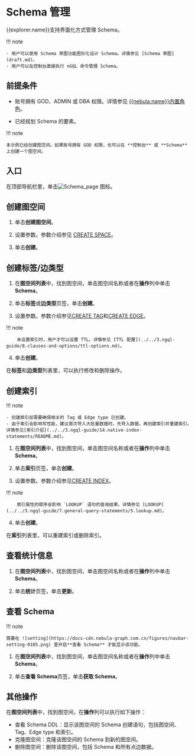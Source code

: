 # Schema 管理

{{explorer.name}}支持界面化方式管理 Schema。

!!! note

    - 用户可以使用 Schema 草图功能图形化设计 Schema。详情参见 [Schema 草图](draft.md)。
    - 用户可以在控制台直接执行 nGQL 命令管理 Schema。

## 前提条件

- 账号拥有 GOD、ADMIN 或 DBA 权限。详情参见 [{{nebula.name}}内置角色](../../7.data-security/1.authentication/3.role-list.md)。

- 已经规划 Schema 的要素。

!!! note

    本示例已经创建图空间。如果账号拥有 GOD 权限，也可以在 **控制台** 或 **Schema** 上创建一个图空间。

## 入口

在顶部导航栏里，单击![Schema_page](https://docs-cdn.nebula-graph.com.cn/figures/studio-nav-schema.png) 图标。

## 创建图空间

1. 单击**创建图空间**。

2. 设置参数。参数介绍参见 [CREATE SPACE](../../3.ngql-guide/9.space-statements/1.create-space.md)。

3. 单击**创建**。

## 创建标签/边类型

1. 在**图空间列表**中，找到图空间，单击图空间名称或者在**操作**列中单击**Schema**。

2. 单击**标签**或**边类型**页签，单击**创建**。

3. 设置参数。参数介绍参见[CREATE TAG](../../3.ngql-guide/10.tag-statements/1.create-tag.md)和[CREATE EDGE](../../3.ngql-guide/11.edge-type-statements/1.create-edge.md)。

  !!! note

        未设置索引时，用户才可以设置 TTL。详情参见 [TTL 配置](../../3.ngql-guide/8.clauses-and-options/ttl-options.md)。

4. 单击**创建**。

在**标签**和**边类型**列表里，可以执行修改和删除操作。

## 创建索引

!!! note

    - 创建索引前需要确保相关的 Tag 或 Edge type 已创建。
    - 由于索引会影响写性能，建议首次导入大批量数据时，先导入数据，再创建索引并重建索引。详情参见[索引介绍](../../3.ngql-guide/14.native-index-statements/README.md)。

1. 在**图空间列表**中，找到图空间，单击图空间名称或者在**操作**列中单击**Schema**。
  
2. 单击**索引**页签，单击**创建**。

3. 设置参数。参数介绍参见[CREATE INDEX](../../3.ngql-guide/14.native-index-statements/1.create-native-index.md)。

  !!! note

        索引属性的顺序会影响 `LOOKUP` 语句的查询结果。详情参见 [LOOKUP](../../3.ngql-guide/7.general-query-statements/5.lookup.md)。

4. 单击**创建**。

在**索引**列表里，可以重建索引或删除索引。

## 查看统计信息

1. 在**图空间列表**中，找到图空间，单击图空间名称或者在**操作**列中单击**Schema**。
  
2. 单击**统计**页签，单击**更新**。

## 查看 Schema

!!! note

    需要在 ![setting](https://docs-cdn.nebula-graph.com.cn/figures/navbar-setting-0105.png) 里开启**查看 Schema** 才能显示该功能。

1. 在**图空间列表**中，找到图空间，单击图空间名称或者在**操作**列中单击**Schema**。
  
2. 单击**查看 Schema**页签，单击**获取 Schema**。

## 其他操作

在**图空间列表**中，找到图空间，在**操作**列可以执行如下操作：

- 查看 Schema DDL：显示该图空间的 Schema 创建语句，包括图空间、Tag、Edge type 和索引。
- 克隆图空间：克隆该图空间的 Schema 到新的图空间。
- 删除图空间：删除该图空间，包括 Schema 和所有点边数据。
